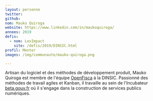 ```yaml
---
layout: personne
twitter: 
github: 
nom: Mauko Quiroga
website: https://www.linkedin.com/in/maukoquiroga/
annees: 2019
defis:
  - nom: LexImpact
    site: /defis/2019/DINSIC.html
profil: Mentor
images: /img/communaute/mauko-quiroga.png

---
```


Artisan du logiciel et des méthodes de développement produit, Mauko
Quiroga est membre de l'équipe [OpenFisca](https://openfisca.org/fr/)
à la DINSIC. Passionné des méthodes de travail agiles et Kanban, il travaille au sein de l'Incubateur [beta.gouv.fr](http://beta.gouv.fr) où il s'engage dans la construction de services publics numériques.
